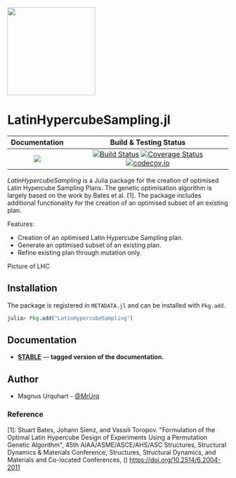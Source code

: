 <img src="docs/assets/logo.png" width="200">

# LatinHypercubeSampling.jl

| **Documentation** | **Build & Testing Status** |
|:-----------------:|:--------------------------:|
[![][docs-stable-img]][docs-stable-url] | [![Build Status](https://travis-ci.org/MrUrq/LatinHypercubeSampling.jl.svg?branch=master)](https://travis-ci.org/MrUrq/LatinHypercubeSampling.jl) [![Coverage Status](https://coveralls.io/repos/github/MrUrq/LatinHypercubeSampling.jl/badge.svg?branch=master)](https://coveralls.io/github/MrUrq/LatinHypercubeSampling.jl?branch=master) [![codecov.io](http://codecov.io/github/MrUrq/LatinHypercubeSampling.jl/coverage.svg?branch=master)](http://codecov.io/github/MrUrq/LatinHypercubeSampling.jl?branch=master) | 

*LatinHypercubeSampling* is a Julia package for the creation of optimised Latin Hypercube Sampling Plans. The genetic optimisation algorithm is largely based on the work by Bates et al. [1]. The package includes additional functionality for the creation of an optimised subset of an existing plan.

Features:

* Creation of an optimised Latin Hypercube Sampling plan.
* Generate an optimised subset of an existing plan.
* Refine existing plan through mutation only.


Picture of LHC


## Installation

The package is registered in `METADATA.jl` and can be installed with `Pkg.add`.

```julia
julia> Pkg.add("LatinHypercubeSampling")
```

## Documentation

- [**STABLE**][docs-stable-url] &mdash; **tagged version of the documentation.**


## Author

- Magnus Urquhart - [@MrUrq](https://github.com/MrUrq/)

[docs-stable-img]: https://img.shields.io/badge/docs-latest-blue.svg
[docs-stable-url]: https://MrUrq.github.io/LatinHypercubeSampling.jl/latest

### Reference
[1]: Stuart Bates, Johann Sienz, and Vassili Toropov. "Formulation of the Optimal Latin Hypercube Design of Experiments Using a Permutation Genetic Algorithm", 45th AIAA/ASME/ASCE/AHS/ASC Structures, Structural Dynamics & Materials Conference, Structures, Structural Dynamics, and Materials and Co-located Conferences, () https://doi.org/10.2514/6.2004-2011
